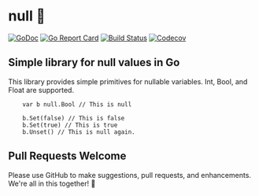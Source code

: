 # null 🚫


[![GoDoc](http://img.shields.io/badge/go-documentation-blue.svg?style=flat-square)](http://godoc.org/github.com/benpate/null)
[![Go Report Card](https://goreportcard.com/badge/github.com/benpate/null?style=flat-square)](https://goreportcard.com/report/github.com/benpate/null)
[![Build Status](http://img.shields.io/travis/benpate/null.svg?style=flat-square)](https://travis-ci.org/benpate/null)
[![Codecov](https://img.shields.io/codecov/c/github/benpate/null.svg?style=flat-square)](https://codecov.io/gh/benpate/null)

## Simple library for null values in Go

This library provides simple primitives for nullable variables.  Int, Bool, and Float are supported.

```
	var b null.Bool // This is null

	b.Set(false) // This is false
	b.Set(true) // This is true
	b.Unset() // This is null again.
```

## Pull Requests Welcome

Please use GitHub to make suggestions, pull requests, and enhancements.  We're all in this together! 🚫